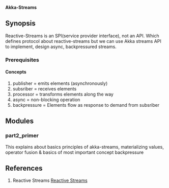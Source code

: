 **Akka-Streams**

## Synopsis

Reactive-Streams is an SPI(service provider interface), not an API. Which defines protocol about 
reactive-streams but we can use Akka streams API to implement, design async, backpressured streams.

### Prerequisites

#### Concepts ####
1. publisher = emits elements (asynchronously)
2. subsriber = receives elements
3. processor = transforms elements along the way
4. async = non-blocking operation
5. backpressure = Elements flow as response to demand from subsriber

## Modules
### __part2_primer__
This explains about basics principles of akka-streams, materializing values, operator fusion & basics
of most important concept backpressure

## References
1. Reactive Streams [Reactive Streams](https://www.reactive-streams.org/)
